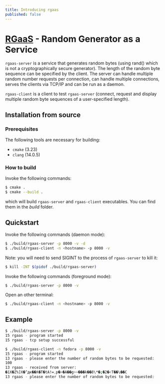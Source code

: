 ```yaml
---
title: Introducing rgaas
published: false
---
```


# [RGaaS](https://github.com/gemesa/rgaas) - Random Generator as a Service 

`rgaas-server` is a service that generates random bytes (using rand() which is not a cryptographically secure generator). The length of the random byte sequence can be specified by the client. The server can handle multiple random number requests per connection, can handle multiple connections, serves the clients via TCP/IP and can be run as a daemon.

`rgaas-client` is a client to test `rgaas-server` (connect, request and display multiple random byte sequences of a user-specified length).

## Installation from source

### Prerequisites

The following tools are necessary for building:

- `cmake` (3.23)
- `clang` (14.0.5)

### How to build

Invoke the following commands:

```bash
$ cmake .
$ cmake --build .
```

which will build `rgaas-server` and `rgaas-client` executables. You can find them in the _build_ folder.

## Quickstart

Invoke the following commands (daemon mode):

```bash
$ ./build/rgaas-server -p 8000 -v -d
$ ./build/rgaas-client -n <hostname> -p 8000 -v
```

Note: you will need to send SIGINT to the process of `rgaas-server` to kill it:

```bash
$ kill -INT $(pidof ./build/rgaas-server)
```

Invoke the following commands (foreground mode):

```bash
$ ./build/rgaas-server -p 8000 -v
```
Open an other terminal:

```bash
$ ./build/rgaas-client -n <hostname> -p 8000 -v
```
## Example

```bash
$ ./build/rgaas-server -p 8000 -v
15 rgaas - program started
15 rgaas - tcp setup successful
```

```bash
$ ./build/rgaas-client -n fedora -p 8000 -v
15 rgaas - program started
13 rgaas - please enter the number of random bytes to be requested: 
100
13 rgaas - received from server:
�1X�Z%]X�^ԫ��ƛ�T�tA!=܇p�>�A��g>~���k��8\*�;�2�<T��\��C
13 rgaas - please enter the number of random bytes to be requested: 
```
